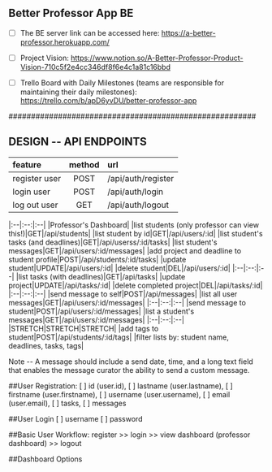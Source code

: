 ## Better Professor App BE 

- [ ] The BE server link can be accessed here: https://a-better-professor.herokuapp.com/

- [ ] Project Vision: https://www.notion.so/A-Better-Professor-Product-Vision-710c5f2e4cc346df8f6e4c1a81c16bbd

- [ ] Trello Board with Daily Milestones (teams are responsible for maintaining their daily milestones): https://trello.com/b/apD6yvDU/better-professor-app

#######################################################

## DESIGN -- API ENDPOINTS
|feature|method|url|
|:--|:--:|:--|
|register user |POST|/api/auth/register|
|login user |POST|/api/auth/login|
|log out user |GET|/api/auth/logout|

|:--|:--:|:--|
|Professor's Dashboard|
|list students (only professor can view this!)|GET|/api/students|
|list student by id|GET|/api/users/:id|
|list student's tasks (and deadlines)|GET|/api/userss/:id/tasks| 
|list student's messages|GET|/api/users/:id/messages|
|add project and deadline to student profile|POST|/api/students/:id/tasks|
|update student|UPDATE|/api/users/:id|
|delete student|DEL|/api/users/:id|
|:--|:--:|:--|
|list tasks (with deadlines)|GET|/api/tasks|
|update project|UPDATE|/api/tasks/:id|
|delete completed project|DEL|/api/tasks/:id|
|:--|:--:|:--|
|send message to self|POST|/api/messages|
|list all user messages|GET|/api/users/:id/messages|
|:--|:--:|:--|
|send message to student|POST|/api/users/:id/messages|
|list a student's messages|GET|/api/users/:id/messages|
|:--|:--:|:--|
|STRETCH|STRETCH|STRETCH|
|add tags to student|POST|/api/students/:id/tags|
|filter lists by: student name, deadlines, tasks, tags|


Note -- A message should include a send date, time, and a long text field that enables the message curator the ability to send a custom message.


##User Registration:
[ ] id (user.id), 
[ ] lastname (user.lastname), 
[ ] firstname (user.firstname), 
[ ] username (user.username),
[ ] email (user.email),
[ ] tasks,
[ ] messages

##User Login
[ ] username
[ ] password

##Basic User Workflow: 
register >> login >> view dashboard (professor dashboard) >> logout

##Dashboard Options

